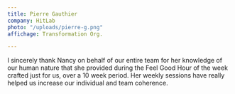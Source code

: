 ```yaml
---
title: Pierre Gauthier
company: HitLab
photo: "/uploads/pierre-g.png"
affichage: Transformation Org.

---
```

I sincerely thank Nancy on behalf of our entire team for her knowledge of our human nature that she provided during the Feel Good Hour of the week crafted just for us, over a 10 week period. Her weekly sessions have really helped us increase our individual and team coherence.
